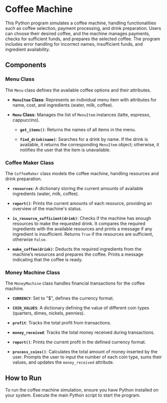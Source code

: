 # Coffee Machine

This Python program simulates a coffee machine, handling functionalities such as coffee selection, payment processing, and drink preparation. Users can choose their desired coffee, and the machine manages payments, checks for sufficient funds, and prepares the selected coffee. The program includes error handling for incorrect names, insufficient funds, and ingredient availability.

## Components

### Menu Class

The `Menu` class defines the available coffee options and their attributes.

- **`MenuItem` Class**: Represents an individual menu item with attributes for name, cost, and ingredients (water, milk, coffee).

- **`Menu` Class**: Manages the list of `MenuItem` instances (latte, espresso, cappuccino).

  - **`get_items()`**: Returns the names of all items in the menu.
  
  - **`find_drink(name)`**: Searches for a drink by name. If the drink is available, it returns the corresponding `MenuItem` object; otherwise, it notifies the user that the item is unavailable.

### Coffee Maker Class

The `CoffeeMaker` class models the coffee machine, handling resources and drink preparation.

- **`resources`**: A dictionary storing the current amounts of available ingredients (water, milk, coffee).

- **`report()`**: Prints the current amounts of each resource, providing an overview of the machine's status.

- **`is_resource_sufficient(drink)`**: Checks if the machine has enough resources to make the requested drink. It compares the required ingredients with the available resources and prints a message if any ingredient is insufficient. Returns `True` if the resources are sufficient, otherwise `False`.

- **`make_coffee(drink)`**: Deducts the required ingredients from the machine’s resources and prepares the coffee. Prints a message indicating that the coffee is ready.

### Money Machine Class

The `MoneyMachine` class handles financial transactions for the coffee machine.

- **`CURRENCY`**: Set to "$", defines the currency format.

- **`COIN_VALUES`**: A dictionary defining the value of different coin types (quarters, dimes, nickels, pennies).

- **`profit`**: Tracks the total profit from transactions.

- **`money_received`**: Tracks the total money received during transactions.

- **`report()`**: Prints the current profit in the defined currency format.

- **`process_coins()`**: Calculates the total amount of money inserted by the user. Prompts the user to input the number of each coin type, sums their values, and updates the `money_received` attribute.

## How to Run

To run the coffee machine simulation, ensure you have Python installed on your system. Execute the main Python script to start the program.
